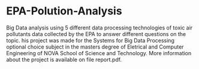 # EPA-Polution-Analysis
Big Data analysis using 5 different data processing technologies of toxic air pollutants data collected by the EPA to answer different questions on the topic.
his project was made for the Systems for Big Data Processing optional choice subject in the masters degree of Eletrical and Computer Engineering of NOVA School of Science and Technology.
More information about the project is available on file report.pdf.